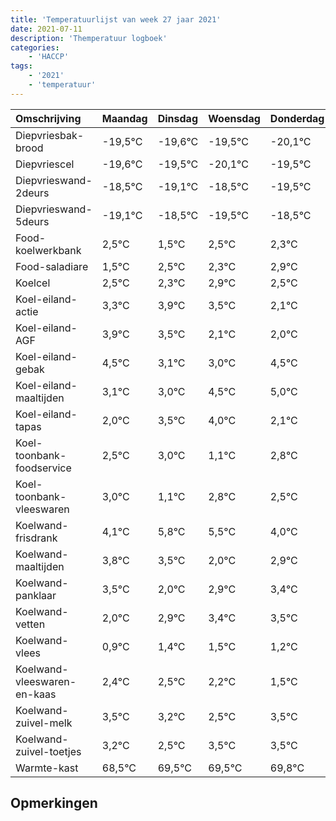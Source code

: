 ```yaml
---
title: 'Temperatuurlijst van week 27 jaar 2021'
date: 2021-07-11
description: 'Themperatuur logboek'
categories:
    - 'HACCP'
tags:
    - '2021'
    - 'temperatuur'
---
```

|Omschrijving|Maandag|Dinsdag|Woensdag|Donderdag|Vrijdag|Zaterdag|Zondag|
|:---|:---|:---|:---|:---|:---|:---|:---|
|Diepvriesbak-brood|-19,5°C|-19,6°C|-19,5°C|-20,1°C|-19,5°C|-20,5°C|-19,5°C|
|Diepvriescel|-19,6°C|-19,5°C|-20,1°C|-19,5°C|-20,5°C|-19,5°C|-19,7°C|
|Diepvrieswand-2deurs|-18,5°C|-19,1°C|-18,5°C|-19,5°C|-18,5°C|-18,7°C|-18,1°C|
|Diepvrieswand-5deurs|-19,1°C|-18,5°C|-19,5°C|-18,5°C|-18,7°C|-18,1°C|-18,5°C|
|Food-koelwerkbank|2,5°C|1,5°C|2,5°C|2,3°C|2,9°C|2,5°C|1,1°C|
|Food-saladiare|1,5°C|2,5°C|2,3°C|2,9°C|2,5°C|1,1°C|1,0°C|
|Koelcel|2,5°C|2,3°C|2,9°C|2,5°C|1,1°C|1,0°C|2,5°C|
|Koel-eiland-actie|3,3°C|3,9°C|3,5°C|2,1°C|2,0°C|3,5°C|4,0°C|
|Koel-eiland-AGF|3,9°C|3,5°C|2,1°C|2,0°C|3,5°C|4,0°C|2,1°C|
|Koel-eiland-gebak|4,5°C|3,1°C|3,0°C|4,5°C|5,0°C|3,1°C|4,8°C|
|Koel-eiland-maaltijden|3,1°C|3,0°C|4,5°C|5,0°C|3,1°C|4,8°C|4,5°C|
|Koel-eiland-tapas|2,0°C|3,5°C|4,0°C|2,1°C|3,8°C|3,5°C|2,0°C|
|Koel-toonbank-foodservice|2,5°C|3,0°C|1,1°C|2,8°C|2,5°C|1,0°C|1,9°C|
|Koel-toonbank-vleeswaren|3,0°C|1,1°C|2,8°C|2,5°C|1,0°C|1,9°C|2,4°C|
|Koelwand-frisdrank|4,1°C|5,8°C|5,5°C|4,0°C|4,9°C|5,4°C|5,5°C|
|Koelwand-maaltijden|3,8°C|3,5°C|2,0°C|2,9°C|3,4°C|3,5°C|3,2°C|
|Koelwand-panklaar|3,5°C|2,0°C|2,9°C|3,4°C|3,5°C|3,2°C|2,5°C|
|Koelwand-vetten|2,0°C|2,9°C|3,4°C|3,5°C|3,2°C|2,5°C|3,5°C|
|Koelwand-vlees|0,9°C|1,4°C|1,5°C|1,2°C|0,5°C|1,5°C|1,5°C|
|Koelwand-vleeswaren-en-kaas|2,4°C|2,5°C|2,2°C|1,5°C|2,5°C|2,5°C|2,8°C|
|Koelwand-zuivel-melk|3,5°C|3,2°C|2,5°C|3,5°C|3,5°C|3,8°C|3,3°C|
|Koelwand-zuivel-toetjes|3,2°C|2,5°C|3,5°C|3,5°C|3,8°C|3,3°C|2,9°C|
|Warmte-kast|68,5°C|69,5°C|69,5°C|69,8°C|69,3°C|68,9°C|70,0°C|

## Opmerkingen


